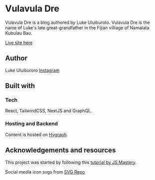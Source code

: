 # Vulavula Dre

Vulavula Dre is a blog authored by Luke Uluiburoto. Vulavula Dre is the name of Luke's late great-grandfather in the Fijian villiage of Namalata Kubulau Bau.

[Live site here](https://vulavula-dre.vercel.app/)

## Author

Luke Uluiburoro [Instagram](https://www.instagram.com/accounts/login/?next=%2Fbeyond_enterprise%2F&source=omni_redirect)

## Built with

### Tech

React, TailwindCSS, NextJS and GraphQL.

### Hosting and Backend

Content is hosted on [Hygraph](https://hygraph.com/).

## Acknowledgements and resources

This project was started by following this [tutorial by JS Mastery](https://www.youtube.com/watch?v=HYv55DhgTuA).

Social media icon svgs from [SVG Repo](https://www.svgrepo.com/)
